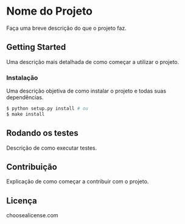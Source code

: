 # Nome do Projeto

Faça uma breve descrição do que o projeto faz.

## Getting Started

Uma descrição mais detalhada de como começar a utilizar o projeto.

### Instalação

Uma descrição objetiva de como instalar o projeto e todas suas dependências.

```bash
$ python setup.py install # ou
$ make install
```

## Rodando os testes

Descrição de como executar testes.

## Contribuição

Explicação de como começar a contribuir com o projeto.

## Licença

choosealicense.com